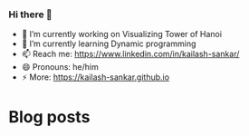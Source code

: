 ### Hi there 👋

- 🔭 I’m currently working on Visualizing Tower of Hanoi
- 🌱 I’m currently learning Dynamic programming
- 📫 Reach me: https://www.linkedin.com/in/kailash-sankar/
- 😄 Pronouns: he/him
- ⚡ More: https://kailash-sankar.github.io

# Blog posts
<!-- BLOG-POST-LIST:START -->
<!-- BLOG-POST-LIST:END -->
